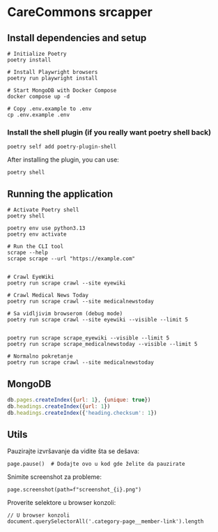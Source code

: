 # CareCommons srcapper

## Install dependencies and setup

```
# Initialize Poetry
poetry install

# Install Playwright browsers
poetry run playwright install

# Start MongoDB with Docker Compose
docker compose up -d

# Copy .env.example to .env
cp .env.example .env
```


### Install the shell plugin (if you really want poetry shell back)

```
poetry self add poetry-plugin-shell
```

After installing the plugin, you can use:
```
poetry shell
```


## Running the application

```
# Activate Poetry shell
poetry shell

poetry env use python3.13
poetry env activate

# Run the CLI tool
scrape --help
scrape scrape --url "https://example.com"


# Crawl EyeWiki
poetry run scrape crawl --site eyewiki

# Crawl Medical News Today
poetry run scrape crawl --site medicalnewstoday

# Sa vidljivim browserom (debug mode)
poetry run scrape crawl --site eyewiki --visible --limit 5


poetry run scrape scrape_eyewiki --visible --limit 5
poetry run scrape scrape_medicalnewstoday --visible --limit 5

# Normalno pokretanje
poetry run scrape crawl --site medicalnewstoday

```

## MongoDB

```javascript
db.pages.createIndex({url: 1}, {unique: true})
db.headings.createIndex({url: 1})
db.headings.createIndex({'heading.checksum': 1})
```


## Utils

Pauzirajte izvršavanje da vidite šta se dešava:
```
page.pause()  # Dodajte ovo u kod gde želite da pauzirate
```


Snimite screenshot za probleme:
```
page.screenshot(path=f"screenshot_{i}.png")
```


Proverite selektore u browser konzoli:
```
// U browser konzoli
document.querySelectorAll('.category-page__member-link').length
```